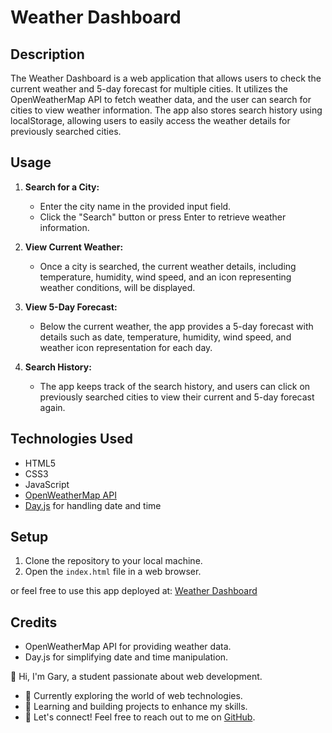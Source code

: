 # Weather Dashboard

## Description

The Weather Dashboard is a web application that allows users to check the current weather and 5-day forecast for multiple cities. It utilizes the OpenWeatherMap API to fetch weather data, and the user can search for cities to view weather information. The app also stores search history using localStorage, allowing users to easily access the weather details for previously searched cities.

## Usage

1. **Search for a City:**
   - Enter the city name in the provided input field.
   - Click the "Search" button or press Enter to retrieve weather information.

2. **View Current Weather:**
   - Once a city is searched, the current weather details, including temperature, humidity, wind speed, and an icon representing weather conditions, will be displayed.

3. **View 5-Day Forecast:**
   - Below the current weather, the app provides a 5-day forecast with details such as date, temperature, humidity, wind speed, and weather icon representation for each day.

4. **Search History:**
   - The app keeps track of the search history, and users can click on previously searched cities to view their current and 5-day forecast again.

## Technologies Used

- HTML5
- CSS3
- JavaScript
- [OpenWeatherMap API](https://openweathermap.org/api)
- [Day.js](https://day.js.org/) for handling date and time

## Setup

1. Clone the repository to your local machine.
2. Open the `index.html` file in a web browser.

or feel free to use this app deployed at: [Weather Dashboard](https://garym636.github.io/weather-dashboard/)

## Credits

- OpenWeatherMap API for providing weather data.
- Day.js for simplifying date and time manipulation.

👋 Hi, I'm Gary, a student passionate about web development.

- 🔭 Currently exploring the world of web technologies.
- 🌱 Learning and building projects to enhance my skills.
- 💬 Let's connect! Feel free to reach out to me on [GitHub](https://github.com/garym636).